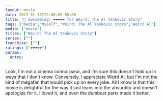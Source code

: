 ```yaml
---
layout: movie
date: 2023-01-13T22:00:09-05:00
title: "🍿 movieblog: ❤️❤️❤️❤️❤️ for Weird: The Al Yankovic Story"
tags: ["media","Myself","Weird: The Al Yankovic Story","Weird Al"]
media: ["movie"]
titles: ["Weird: The Al Yankovic Story"]
series: [""]
franchise: [""]
ratings: ["❤️❤️❤️❤️❤️"]
params:
  entry:
---
```

Look, I'm not a cinema connoisseur, and I'm sure this doesn't hold up in ways that I don't know. Conversely, I appreciate Weird Al, but I'm not the kind of megafan that would pick up on every joke. All I know is that this movie is delightful for the way it just leans into the absurdity and doesn't apologize for it. I loved it, and even the dumbest parts made it better.
